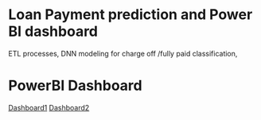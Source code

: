 # Loan Payment prediction and Power BI dashboard
ETL processes, DNN modeling for charge off /fully paid classification,

# PowerBI Dashboard

[Dashboard1](page1.jpg)
[Dashboard2](page2.jpg)

